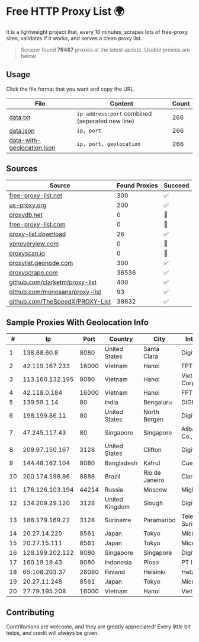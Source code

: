 
# Free HTTP Proxy List 🌍

It is a lightweight project that, every 10 minutes, scrapes lots of free-proxy sites, validates if it works, and serves a clean proxy list.


> Scraper found **76487** proxies at the latest update. Usable proxies are below.

## Usage

Click the file format that you want and copy the URL.


|File|Content|Count|
|----|-------|-----|
|[data.txt](https://raw.githubusercontent.com/themiralay/Proxy-List-World/master/data.txt)|`ip_address:port` combined (seperated new line)|266|
|[data.json](https://raw.githubusercontent.com/themiralay/Proxy-List-World/master/data.json)|`ip, port`|266|
|[data-with-geolocation.json](https://raw.githubusercontent.com/themiralay/Proxy-List-World/master/data-with-geolocation.json)|`ip, port, geolocation`|266|

## Sources

|Source|Found Proxies|Succeed|
|------|-------------|-------|
|[free-proxy-list.net](https://free-proxy-list.net)|300|✅|
|[us-proxy.org](https://www.us-proxy.org)|200|✅|
|[proxydb.net](http://proxydb.net)|0|🚫|
|[free-proxy-list.com](https://free-proxy-list.com/?page=&port=&type%5B%5D=http&type%5B%5D=https&up_time=0&search=Search)|0|🚫|
|[proxy-list.download](https://www.proxy-list.download/HTTP)|26|✅|
|[vpnoverview.com](https://vpnoverview.com/privacy/anonymous-browsing/free-proxy-servers)|0|🚫|
|[proxyscan.io](https://www.proxyscan.io)|0|🚫|
|[proxylist.geonode.com](https://proxylist.geonode.com/api/proxy-list?limit=300&page=1&sort_by=lastChecked&sort_type=desc&protocols=http,https)|300|✅|
|[proxyscrape.com](https://api.proxyscrape.com/v2/?request=displayproxies&protocol=http&timeout=10000&country=all&ssl=all&anonymity=all)|36536|✅|
|[github.com/clarketm/proxy-list](https://raw.githubusercontent.com/clarketm/proxy-list/master/proxy-list-raw.txt)|400|✅|
|[github.com/monosans/proxy-list](https://raw.githubusercontent.com/monosans/proxy-list/main/proxies/http.txt)|93|✅|
|[github.com/TheSpeedX/PROXY-List](https://raw.githubusercontent.com/TheSpeedX/PROXY-List/master/http.txt)|38632|✅|


## Sample Proxies With Geolocation Info

|#|Ip|Port|Country|City|Internet Service Provider|
|-|--|----|-------|----|-------------------------|
|1|138.68.60.8|8080|United States|Santa Clara|DigitalOcean, LLC|
|2|42.119.167.233|16000|Vietnam|Hanoi|FPT Telecom Company|
|3|113.160.132.195|8080|Vietnam|Hanoi|VietNam Post and Telecom Corporation|
|4|42.118.0.184|16000|Vietnam|Hanoi|FPT Telecom Company|
|5|139.59.1.14|80|India|Bengaluru|DIGITALOCEAN|
|6|198.199.86.11|80|United States|North Bergen|DigitalOcean, LLC|
|7|47.245.117.43|80|Singapore|Singapore|Alibaba (US) Technology Co., Ltd.|
|8|209.97.150.167|3128|United States|Clifton|DigitalOcean, LLC|
|9|144.48.162.104|8080|Bangladesh|Kāfrul|Cue Club Technology|
|10|200.174.198.86|8888|Brazil|Rio de Janeiro|Claro S.A|
|11|176.126.103.194|44214|Russia|Moscow|Miglovets Egor Andreevich|
|12|134.209.29.120|3128|United Kingdom|Slough|DigitalOcean, LLC|
|13|186.179.169.22|3128|Suriname|Paramaribo|Telecommunicationcompany Suriname - TeleSur|
|14|20.27.14.220|8561|Japan|Tokyo|Microsoft Corporation|
|15|20.27.15.111|8561|Japan|Tokyo|Microsoft Corporation|
|16|128.199.202.122|8080|Singapore|Singapore|DigitalOcean, LLC|
|17|160.19.19.43|8080|Indonesia|Ploso|PT Indo Telemedia Solusi|
|18|65.108.203.37|28080|Finland|Helsinki|Hetzner Online GmbH|
|19|20.27.11.248|8561|Japan|Tokyo|Microsoft Corporation|
|20|27.79.195.208|16000|Vietnam|Hanoi|Viettel Corporation|



## Contributing

Contributions are welcome, and they are greatly appreciated! Every
little bit helps, and credit will always be given.

